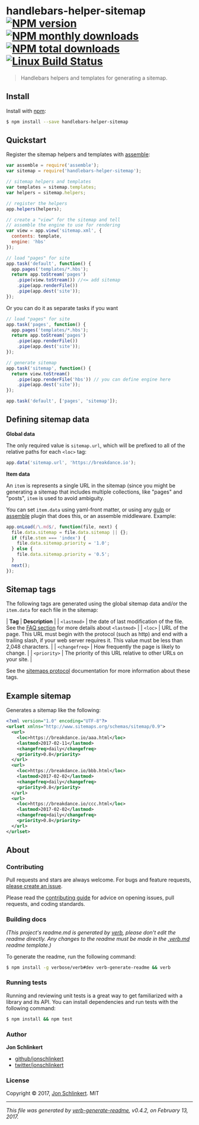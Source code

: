 # handlebars-helper-sitemap [![NPM version](https://img.shields.io/npm/v/handlebars-helper-sitemap.svg?style=flat)](https://www.npmjs.com/package/handlebars-helper-sitemap) [![NPM monthly downloads](https://img.shields.io/npm/dm/handlebars-helper-sitemap.svg?style=flat)](https://npmjs.org/package/handlebars-helper-sitemap)  [![NPM total downloads](https://img.shields.io/npm/dt/handlebars-helper-sitemap.svg?style=flat)](https://npmjs.org/package/handlebars-helper-sitemap) [![Linux Build Status](https://img.shields.io/travis/helpers/handlebars-helper-sitemap.svg?style=flat&label=Travis)](https://travis-ci.org/helpers/handlebars-helper-sitemap)

> Handlebars helpers and templates for generating a sitemap.

## Install

Install with [npm](https://www.npmjs.com/):

```sh
$ npm install --save handlebars-helper-sitemap
```

## Quickstart

Register the sitemap helpers and templates with [assemble](https://github.com/assemble/assemble):

```js
var assemble = require('assemble');
var sitemap = require('handlebars-helper-sitemap');

// sitemap helpers and templates
var templates = sitemap.templates;
var helpers = sitemap.helpers;

// register the helpers
app.helpers(helpers);

// create a "view" for the sitemap and tell 
// assemble the engine to use for rendering
var view = app.view('sitemap.xml', {
  contents: template, 
  engine: 'hbs'
});

// load "pages" for site
app.task('default', function() {
  app.pages('templates/*.hbs');
  return app.toStream('pages')
    .pipe(view.toStream()) //<= add sitemap
    .pipe(app.renderFile())
    .pipe(app.dest('site'));
});
```

Or you can do it as separate tasks if you want

```js
// load "pages" for site
app.task('pages', function() {
  app.pages('templates/*.hbs');
  return app.toStream('pages')
    .pipe(app.renderFile())
    .pipe(app.dest('site'));
});

// generate sitemap
app.task('sitemap', function() {
  return view.toStream()
    .pipe(app.renderFile('hbs')) // you can define engine here
    .pipe(app.dest('site'));
});

app.task('default', ['pages', 'sitemap']);
```

## Defining sitemap data

**Global data**

The only required value is `sitemap.url`, which will be prefixed to all of the relative paths for each `<loc>` tag:

```js
app.data('sitemap.url', 'https://breakdance.io');
```

**Item data**

An `item` is represents a single URL in the sitemap (since you might be generating a sitemap that includes multiple collections, like "pages" and "posts", `item` is used to avoid ambiguity.

You can set `item.data` using yaml-front matter, or using any [gulp](http://gulpjs.com) or [assemble](https://github.com/assemble/assemble) plugin that does this, or an assemble middleware. Example:

```js
app.onLoad(/\.md$/, function(file, next) {
  file.data.sitemap = file.data.sitemap || {};
  if (file.stem === 'index') {
    file.data.sitemap.priority = '1.0';
  } else {
    file.data.sitemap.priority = '0.5';
  }
  next();
});
```

## Sitemap tags

The following tags are generated using the global sitemap data and/or the `item.data` for each file in the sitemap:

| **Tag** | **Description** |
| `<lastmod>` | the date of last modification of the file. See the [FAQ section](#faq) for more details about `<lastmod>` |
| `<loc>`     | URL of the page. This URL must begin with the protocol (such as http) and end with a trailing slash, if your web server requires it. This value must be less than 2,048 characters. |
| `<changefreq>` | How frequently the page is likely to change. |
| `<priority>` | The priority of this URL relative to other URLs on your site. |

See the [sitemaps protocol](https://www.sitemaps.org/protocol.html) documentation for more information about these tags.

## Example sitemap

Generates a sitemap like the following:

```xml
<?xml version="1.0" encoding="UTF-8"?>
<urlset xmlns="http://www.sitemaps.org/schemas/sitemap/0.9">
  <url>
    <loc>https://breakdance.io/aaa.html</loc>
    <lastmod>2017-02-11</lastmod>
    <changefreq>daily</changefreq>
    <priority>0.8</priority>
  </url>
  <url>
    <loc>https://breakdance.io/bbb.html</loc>
    <lastmod>2017-02-02</lastmod>
    <changefreq>daily</changefreq>
    <priority>0.8</priority>
  </url>
  <url>
    <loc>https://breakdance.io/ccc.html</loc>
    <lastmod>2017-02-02</lastmod>
    <changefreq>daily</changefreq>
    <priority>0.8</priority>
  </url>
</urlset>
```

## About

### Contributing

Pull requests and stars are always welcome. For bugs and feature requests, [please create an issue](../../issues/new).

Please read the [contributing guide](.github/contributing.md) for advice on opening issues, pull requests, and coding standards.

### Building docs

_(This project's readme.md is generated by [verb](https://github.com/verbose/verb-generate-readme), please don't edit the readme directly. Any changes to the readme must be made in the [.verb.md](.verb.md) readme template.)_

To generate the readme, run the following command:

```sh
$ npm install -g verbose/verb#dev verb-generate-readme && verb
```

### Running tests

Running and reviewing unit tests is a great way to get familiarized with a library and its API. You can install dependencies and run tests with the following command:

```sh
$ npm install && npm test
```

### Author

**Jon Schlinkert**

* [github/jonschlinkert](https://github.com/jonschlinkert)
* [twitter/jonschlinkert](https://twitter.com/jonschlinkert)

### License

Copyright © 2017, [Jon Schlinkert](https://github.com/jonschlinkert).
MIT

***

_This file was generated by [verb-generate-readme](https://github.com/verbose/verb-generate-readme), v0.4.2, on February 13, 2017._